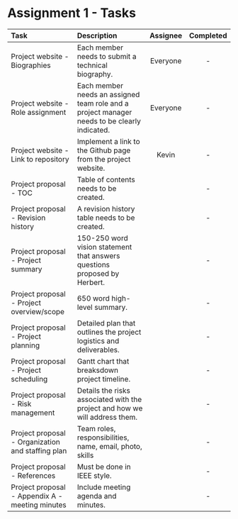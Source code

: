 # Assignment 1 - Tasks 

| Task | Description | Assignee | Completed |
| :----- | :----- | :-----: | :-----: | 
| Project website - Biographies  | Each member needs to submit a technical biography. | Everyone  | -  |
| Project website - Role assignment | Each member needs an assigned team role and a project manager needs to be clearly indicated. | Everyone  | -  
| Project website - Link to repository | Implement a link to the Github page from the project website.  | Kevin | - |
| Project proposal -  TOC | Table of contents needs to be created. |  |  - |
| Project proposal -  Revision history | A revision history table needs to be created. |   | -  |
| Project proposal -  Project summary | 150-250 word vision statement that answers questions proposed by Herbert. |   |  - |
| Project proposal -  Project overview/scope | 650 word high-level summary.  |   |  -  |
| Project proposal -  Project planning | Detailed plan that outlines the project logistics and deliverables. |   | - |
| Project proposal -  Project scheduling | Gantt chart that breaksdown project timeline.  |   | - |
| Project proposal -  Risk management | Details the risks associated with the project and how we will address them. |   |  - |
| Project proposal -  Organization and staffing plan | Team roles, responsibilities, name, email, photo, skills  |   |  - |
| Project proposal -  References | Must be done in IEEE style.  |   | -  |
| Project proposal -  Appendix A - meeting minutes |  Include meeting agenda and minutes. |   | -  |
